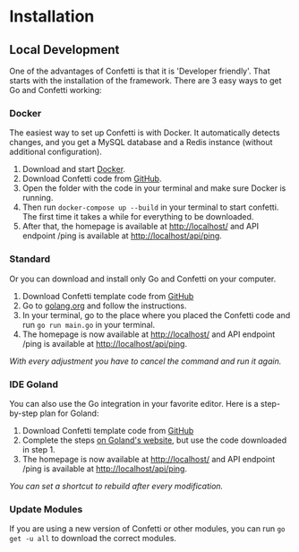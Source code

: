 # Installation
<ToggleDarkMode/>

## Local Development

One of the advantages of Confetti is that it is 'Developer friendly'. That starts with the installation of the framework. There are 3 easy ways to get Go and Confetti working:

### Docker

The easiest way to set up Confetti is with Docker. It automatically detects changes, and you get a MySQL database and a Redis instance (without additional configuration).

1. Download and start [Docker](https://docs.docker.com/get-docker/).
1. Download Confetti code from [GitHub](https://github.com/confetti-framework/confetti).
1. Open the folder with the code in your terminal and make sure Docker is running.
1. Then run `docker-compose up --build` in your terminal to start confetti. The first time it takes a while for everything to be downloaded.
1. After that, the homepage is available at [http://localhost/](http://localhost/) and API endpoint /ping is available at [http://localhost/api/ping](http://localhost/api/ping).

### Standard

Or you can download and install only Go and Confetti on your computer.

1. Download Confetti template code from [GitHub](https://github.com/confetti-framework/confetti)
1. Go to [golang.org](https://golang.org/doc/install) and follow the instructions.
1. In your terminal, go to the place where you placed the Confetti code and run `go run main.go` in your terminal.
1. The homepage is now available at [http://localhost/](http://localhost/) and API endpoint /ping is available at [http://localhost/api/ping](http://localhost/api/ping).

_With every adjustment you have to cancel the command and run it again._

### IDE Goland

You can also use the Go integration in your favorite editor. Here is a step-by-step plan for Goland:

1. Download Confetti template code from [GitHub](https://github.com/confetti-framework/confetti)
1. Complete the steps [on Goland's website](https://www.jetbrains.com/help/go/quick-start-guide-goland.html#create-a-new-project), but use the code downloaded in step 1.
1. The homepage is now available at [http://localhost/](http://localhost/) and API endpoint /ping is available at [http://localhost/api/ping](http://localhost/api/ping).

_You can set a shortcut to rebuild after every modification._

### Update Modules

If you are using a new version of Confetti or other modules, you can run `go get -u all` to download the correct modules.

